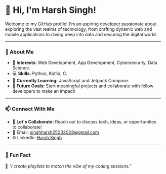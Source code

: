 # 👋 Hi, I'm Harsh Singh!  

Welcome to my GitHub profile! I'm an aspiring developer passionate about exploring the vast realms of technology, from crafting dynamic web and mobile applications to diving deep into data and securing the digital world.  

---

### 🌟 **About Me**  
- 🎯 **Interests:** Web Development, App Development, Cybersecurity, Data Science.  
- 💻 **Skills:** Python, Kotlin, C.  
- 🌱 **Currently Learning:** JavaScript and Jetpack Compose.  
- 🚀 **Future Goals:** Start meaningful projects and collaborate with fellow developers to make an impact!   

---

### 📫 **Connect With Me**  
- 💬 **Let's Collaborate:** Reach out to discuss tech, ideas, or opportunities to collaborate!  
- 📧 Email: [singhharsh25032008@gmail.com](mailto.singhharsh25032008@gmail.com)
- 🌐 LinkedIn: [Harsh Singh](www.linkedin.com/in/harsh-singh-iiitkalyani)

---

### 🎉 **Fun Fact**  
🎵 *"I create playlists to match the vibe of my coding sessions."*  
